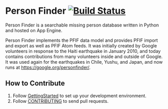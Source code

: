 # Person Finder [![Build Status](https://travis-ci.org/google/personfinder.svg?branch=master)](https://travis-ci.org/google/personfinder)





Person Finder is a searchable missing person database written in Python and
hosted on App Engine.




Person Finder implements the PFIF data model and provides PFIF import and export
as well as PFIF Atom feeds. It was initially created by Google volunteers in
response to the Haiti earthquake in January 2010, and today contains
contributions from many volunteers inside and outside of Google. It was used
again for the earthquakes in Chile, Yushu, and Japan, and now runs at
https://google.org/personfinder/.





## How to Contribute

1. Follow [GettingStarted](https://github.com/google/personfinder/wiki/GettingStarted) to set up your development environment.
2. Follow [CONTRIBUTING](https://github.com/google/personfinder/blob/master/CONTRIBUTING.md) to send pull requests.
